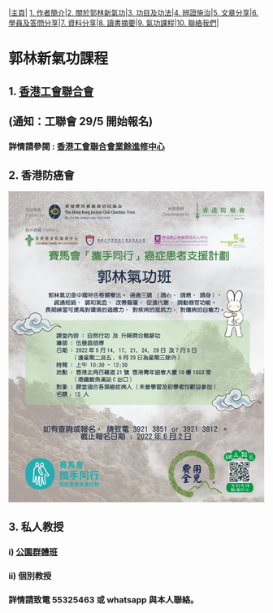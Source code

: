 |[主頁](/README.md)| [1. 作者簡介](/a10.md)|[2. 關於郭林新氣功](/a1.md)|[3. 功目及功法](/a2.md)|[4. 辨證施治](/a3.md)|[5. 文章分享](/a5.md)|[6. 學員及答問分享](/a6.md)|[7. 資料分享](/a7.md)|[8. 讀書摘要](/a4.md)|[9. 氣功課程](/郭林新氣功課程.md)|[10. 聯絡我們](/a9.md)|

# 郭林新氣功課程  

## 1. [香港工會聯合會](/工聯會.md) 
## (通知：工聯會 29/5 開始報名)

### 詳情請參閱 : [香港工會聯合會業餘進修中心](https://www.hkftustsc.org/info/index2.html)  

## 2. 香港防癌會

![](https://raw.githubusercontent.com/guolinqigong/guolinqigong.github.io/main/image/hkacs.jpg)

## 3. 私人教授
### i) [公園群體班](/群體班.md) 
### ii) 個別教授
### 詳情請致電 55325463 或 whatsapp 與本人聯絡。
